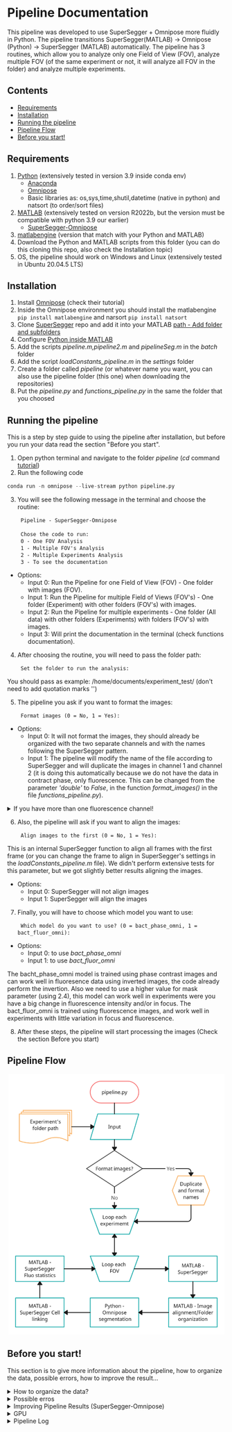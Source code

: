 # Pipeline Documentation

This pipeline was developed to use SuperSegger + Omnipose more fluidly in Python. The pipeline transitions SuperSegger(MATLAB) -> Omnipose (Python) -> SuperSegger (MATLAB) automatically. The pipeline has 3 routines, which allow you to analyze only one Field of View (FOV), analyze multiple FOV (of the same experiment or not, it will analyze all FOV in the folder) and analyze multiple experiments.

## Contents

- [Requirements](#requirements) 
- [Installation](#installation) 
- [Running the pipeline](#running-the-pipeline) 
- [Pipeline Flow](#pipeline-flow)
- [Before you start!](#before-you-start)

## Requirements

1. [Python](https://www.python.org/downloads/) (extensively tested in version 3.9 inside conda env)
   * [Anaconda](https://www.anaconda.com/download/)
   * [Omnipose](https://github.com/kevinjohncutler/omnipose)
   * Basic libraries as: os,sys,time,shutil,datetime (native in python) and natsort (to order/sort files)
2. [MATLAB](https://fr.mathworks.com/products/matlab.html) (extensively tested on version R2022b, but the version must be compatible with python 3.9 our earlier)
   * [SuperSegger-Omnipose](https://github.com/tlo-bot/supersegger-omnipose)
3. [matlabengine](https://pypi.org/project/matlabengine/) (version that match with your Python and MATLAB)
4. Download the Python and MATLAB scripts from this folder (you can do this cloning this repo, also check the Installation topic)
5. OS, the pipeline should work on Windows and Linux (extensively tested in Ubuntu 20.04.5 LTS) 

## Installation

1. Install [Omnipose](https://github.com/kevinjohncutler/omnipose) (check their tutorial)
2. Inside the Omnipose environment you should install the matlabengine `pip install matlabengine` and narsort `pip install natsort`
3. Clone [SuperSegger](https://github.com/tlo-bot/supersegger-omnipose) repo and add it into your MATLAB [path - Add folder and subfolders](https://fr.mathworks.com/help/matlab/matlab_env/add-remove-or-reorder-folders-on-the-search-path.html)
4. Configure [Python inside MATLAB](https://fr.mathworks.com/help/matlab/matlab_external/install-supported-python-implementation.html)
5. Add the scripts _pipeline.m,pipeline2.m_ and _pipelineSeg.m_ in the _batch_ folder
6. Add the script _loadConstants_pipeline.m_ in the _settings_ folder
7. Create a folder called _pipeline_ (or whatever name you want, you can also use the pipeline folder (this one) when downloading the repositories)
8. Put the _pipeline.py_ and _functions_pipeline.py_ in the same the folder that you choosed

## Running the pipeline

This is a step by step guide to using the pipeline after installation, but before you run your data read the section "Before you start".

1. Open python terminal and navigate to the folder _pipeline_ (_cd_ command [tutorial](https://fernando-mc.github.io/python3-workshop/navigating-with-a-terminal.html))
2. Run the following code
```python
conda run -n omnipose --live-stream python pipeline.py
```
3. You will see the following message in the terminal and choose the routine:

        Pipeline - SuperSegger-Omnipose

        Chose the code to run: 
        0 - One FOV Analysis
        1 - Multiple FOV's Analysis 
        2 - Multiple Experiments Analysis 
        3 - To see the documentation
  
 * Options:
    * Input 0: Run the Pipeline for one Field of View (FOV) - One folder with images (FOV).
    * Input 1: Run the Pipeline for multiple Field of Views (FOV's) - One folder (Experiment) with other folders (FOV's) with images.
    * Input 2: Run the Pipeline for multiple experiments - One folder (All data) with other folders (Experiments) with folders (FOV's) with images.
    * Input 3: Will print the documentation in the terminal (check functions documentation).

4. After choosing the routine, you will need to pass the folder path:

        Set the folder to run the analysis:

You should pass as example: /home/documents/experiment_test/ (don't need to add quotation marks '')

5. The pipeline you ask if you want to format the images:

        Format images (0 = No, 1 = Yes): 
 * Options:
      * Input 0: It will not format the images, they should already be organized with the two separate channels and with the names following the SuperSegger pattern.
      * Input 1: The pipeline will modify the name of the file according to SuperSegger and will duplicate the images in channel 1 and channel 2 (it is doing this automatically because we do not have the data in contract phase, only fluorescence. This can be changed from the parameter _'double'_ to _False_, in the function _format_images()_ in the file _functions_pipeline.py_).

<details>
  <summary>If you have more than one fluorescence channel!</summary>
You will have to modify this function, it is possible to use the same logical structure, continuing to fold the image with GFP and adding a line with a condition and just change the name of the mCherry images to channel 3 (variable "ref_cherry" in function _format_image()_).</details>

6. Also, the pipeline will ask if you want to align the images:

        Align images to the first (0 = No, 1 = Yes):

This is an internal SuperSegger function to align all frames with the first frame (or you can change the frame to align in SuperSegger's settings in the _loadConstants_pipeline.m_ file). We didn't perform extensive tests for this parameter, but we got slightly better results aligning the images.
 * Options:
      * Input 0: SuperSegger will not align images 
      * Input 1: SuperSegger will align the images 

7. Finally, you will have to choose which model you want to use:

        Which model do you want to use? (0 = bact_phase_omni, 1 = bact_fluor_omni):
 * Options:
      * Input 0: to use _bact_phase_omni_ 
      * Input 1: to use _bact_fluor_omni_ 

The bacht_phase_omni model is trained using phase contrast images and can work well in fluoresence data using inverted images, the code already perform the invertion. Also we need to use a higher value for mask parameter (using 2.4), this model can work well in experiments were you have a big change in fluorescence intensity and/or in focus. The bact_fluor_omni is trained using fluorescence images, and work well in experiments with little variation in focus and fluorescence.

8. After these steps, the pipeline will start processing the images (Check the section Before you start)

## Pipeline Flow

<p align="center">
  <img width="500" height="600" src="https://github.com/tuliofalmeida/bacteria/blob/main/pipeline/pipeline.png">
</p>

## Before you start!

This section is to give more information about the pipeline, how to organize the data, possible errors, how to improve the result...

<details>
  <summary>How to organize the data?</summary>
    
  Initially the FOV folders should be named in sequence as "01,02,03,04,05...10,11,12..."to facilitate the writing of the log by the pipeline and for the user to have a notion of which FOV is being analyzed. I believe this has already been solved and the names can be passed as "1,2,3,4,5...10,11,12..." this organization in numbers is important for SuperSegger and the FOV can be checked after the library processing in the 'FOV' column as "xy01,xy02,xy03...". Recently we had an error when analyzing an experiment with problems, each FOV had a different number of images. This led to errors. So before starting the process we probably need to adjust the number of images in each FOV. Unfortunately, we didn`t have time to debug this problem.
  
  To analyze only one FOV
  
    .
    ├── ...
    ├── experiment_folder             # Experiment folder with only one FOV
    │   ├── 01                        # FOV folder --> you must pass THIS FOLDER to the pipeline <--
    │       ├── img0001.tiff          # Inside the folder you should have the images in sequence
    |       ├── img0002.tiff  
    |       ├── img0003.tiff
    |       └── ...                                                                                                  
    └── ...
    
  To analyze multiple FOVs

    .
    ├── ...
    ├── experiment_folder             # Experiment folder with many FOVs --> you must pass THIS FOLDER to the pipeline <--
    │   ├── 01                        # FOV Folder
    │       ├── img0001.tiff          # Inside the folder you should have the images in sequence
    |       ├── img0002.tiff  
    |       └── ...  
    |   ├── 02                        # FOV Folder
    │       ├── img0001.tiff          # Inside the folder you should have the images in sequence
    |       ├── img0002.tiff  
    |       └── ...   
    |   ├── 03                        # FOV Folder
    │       ├── img0001.tiff          # Inside the folder you should have the images in sequence
    |       ├── img0002.tiff  
    |       └── ...  
    └── ...

   To analyze multiple Experiments          
 
    .                                                                                                                            
    ├── all_experiments_folder        # Folder with all experiments --> you must pass THIS FOLDER to the pipeline <--
    |   ├── experiment_1_folder       # Experiment folder with many FOVs
    │       ├── 01                    # FOV Folder
    │           ├── img0001.tiff      # Inside the folder you should have the images in sequence
    |           ├── img0002.tiff  
    |           └── ...  
    |       ├── 02                    # FOV Folder
    │           ├── img0001.tiff      # Inside the folder you should have the images in sequence
    |           ├── img0002.tiff  
    |           └── ...   
    |       ├── 03                    # FOV Folder
    │           ├── img0001.tiff      # Inside the folder you should have the images in sequence
    |           ├── img0002.tiff  
    |           └── ...   
    |   ├── experiment_2_folder       # Experiment folder with many FOVs 
    │       ├── 01                    # FOV Folder
    │           ├── img0001.tiff      # Inside the folder you should have the images in sequence
    |           ├── img0002.tiff  
    |           └── ...  
    |       ├── 02                    # FOV Folder
    │           ├── img0001.tiff      # Inside the folder you should have the images in sequence
    |           ├── img0002.tiff  
    |           └── ...   
    |       ├── 03                    # FOV Folder
    │           ├── img0001.tiff      # Inside the folder you should have the images in sequence
    |           ├── img0002.tiff  
    |           └── ...
    |   ├── experiment_3_folder       # Experiment folder with many FOVs 
    │       ├── 01                    # FOV Folder
    │           ├── img0001.tiff      # Inside the folder you should have the images in sequence
    |           ├── img0002.tiff  
    |           └── ...  
    |       ├── 02                    # FOV Folder
    │           ├── img0001.tiff      # Inside the folder you should have the images in sequence
    |           ├── img0002.tiff  
    |           └── ...   
    |       ├── 03                    # FOV Folder
    │           ├── img0001.tiff      # Inside the folder you should have the images in sequence
    |           ├── img0002.tiff
    |           └── ... 
    └── ...
</details>

<details>
  <summary>Possible erros</summary>
  
  Several things can produce an error in this code, because it has not been tested with much variability. If you get an error following this tutorial, check if the data is organized correctly, if all paths are correct, if the choices made in the pipeline are correct (the value of the inputs). Then, try to run it again ! Another thing that can be involved is different versions of packages needed by python/matlab and the OS used, the installation should be done carefully. If errors persist please open an [Issue here on GitHub](https://github.com/tuliofalmeida/bacteria/issues/new)! When creating an Issue try to be as specific as possible, put the complete error (copy and paste), tell how it happened, add a screenshot of the terminal.
  I believe SuperSegger is designed to analyze a single FOV at a time, so when trying to run multiple FOVs the folders must have the same amount of images.
  
</details>

<details>
  <summary>Improving Pipeline Results (SuperSegger-Omnipose)</summary>
  
  1. There are different ways to improve the pipeline result. The more controlled the experiment is (focus, stability, fluorescence level...) the easier it is for both software to perform well. A classic rule of machine learning and deep learning is GIGO (Garbage In Garbage Out), if the data isn't good, the model cannot perform well.
  2. For reasons of time, it was not possible to train a specific network for use. But, it is possible to adjust some parameters to improve the Omnipose segmentation process. If the two nets with pre-set parameters don't perform well on your data, you can test different networks (for E.coli basically _bact_phase_omni_ and _bact_fluor_omni_) and parameters (for us the most important was the _mask_) using the [Omnipose GUI](https://github.com/kevinjohncutler/omnipose). Using the interface you can add an image (by dragging it to the interface) and adjust the parameters for segmentation. After the segmentation if you like the results, in the bottom left corner of the screen you will see the code line to use these parameters. These parameters must be added manually in the pipeline code (I advise to test them in one FOV using the One FOV mode). To modify the network parameters used, you must change in the _functions_pipeline.py_ file the function you want to use (_one_fov()_,_multiple_fovs()_ or _multiple_experiments()_) and look for the line that contains a condition `if model == 0` (for the _bact_phase_omni_ model) and `elif model == 1` (for the _bact_fluor_omni_ model). After this condition you will have a command `os.system('python -m omnipose ...')` and inside this function you should make the changes. Type this to open the GUI:
  
          conda activate omnipose   # or the name that you choosed to the omnipose env
          python -m omnipose        # this will open the interface

  3. If you adjust the Omnipose parameters it does not improve the results. You may need to retrain the SuperSegger algorithm and an Omnipose network. For computational power reasons and convenience, I suggest you start by trying to retrain SuperSegger for the data ([how to train SuperSegger](https://github.com/wiggins-lab/SuperSegger/wiki/Creating-your-own-constants-file)), if not, you may need to train an Omnipose network. Training an Omnipose network is a little more complex, as you will need to create the reference masks for your images (labeling) and without a GPU this process can be time consuming. To do this, it will be necessary to interact with the Omnipose codes to train the data and the necessary organization of the images ([here](https://github.com/kevinjohncutler/omnipose#how-to-train-omnipose)). Also it might be interesting to read about the [CellPose](https://github.com/MouseLand/cellpose) process and there is also a project/repository that has tutorials on how to create masks and train networks that might be useful [ZeroCostDL4Mic](https://github.com/HenriquesLab/ZeroCostDL4Mic/wiki) (An alternative to the lack of GPU is to carry out the training using GoogleColab, they explain how to do this in this repository).
  4. Something that can be added is a pre-processing step to remove noise and improve the focus of images [paper](https://www.sciencedirect.com/science/article/pii/S2001037022001192). 

</details>

<details>
  <summary>GPU</summary>
  
  If you have a GPU, just configure it (check the [Omnipose Tutorial](https://github.com/kevinjohncutler/omnipose#gpu-support)). So I believe that the omnipose will automatically use it without the need to change the code, if necessary it should be changed the same way you select the network parameters (same line of code).
  
</details>

<details>
  <summary>Pipeline Log</summary>
  
  After running the analyses the pipeline saves in the project folder a .txt file with the time spent by the code in each FOV.
  
</details>

